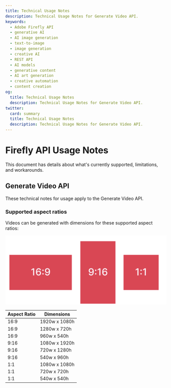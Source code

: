 ```yaml
---
title: Technical Usage Notes
description: Technical Usage Notes for Generate Video API.
keywords:
  - Adobe Firefly API
  - generative AI
  - AI image generation
  - text-to-image
  - image generation
  - creative AI
  - REST API
  - AI models
  - generative content
  - AI art generation
  - creative automation
  - content creation
og:
  title: Technical Usage Notes
  description: Technical Usage Notes for Generate Video API.
twitter:
  card: summary
  title: Technical Usage Notes
  description: Technical Usage Notes for Generate Video API.
---
```


# Firefly API Usage Notes

This document has details about what's currently supported, limitations, and workarounds.

## Generate Video API

These technical notes for usage apply to the Generate Video API.

### Supported aspect ratios

Videos can be generated with dimensions for these supported aspect ratios:

![Supported aspect ratios](./aspectRatios.png)

| Aspect Ratio | Dimensions |
| ------------- | ------------- |
| 16:9 | 1920w x 1080h |
| 16:9 | 1280w x 720h |
| 16:9 | 960w x 540h |
| 9:16 | 1080w x 1920h |
| 9:16 | 720w x 1280h |
| 9:16 | 540w x 960h |
| 1:1 | 1080w x 1080h |
| 1:1 | 720w x 720h |
| 1:1 | 540w x 540h |
